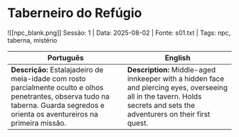 # Taberneiro do Refúgio
![[npc_blank.png]]
Sessão: 1 | Data: 2025-08-02 | Fonte: s01.txt | Tags: npc, taberna, mistério


| Português                                                                                                                                                                            | English                                                                                                                                                                 |
| ------------------------------------------------------------------------------------------------------------------------------------------------------------------------------------ | ----------------------------------------------------------------------------------------------------------------------------------------------------------------------- |
| **Descrição:** Estalajadeiro de meia-idade com rosto parcialmente oculto e olhos penetrantes, observa tudo na taberna. Guarda segredos e orienta os aventureiros na primeira missão. | **Description:** Middle-aged innkeeper with a hidden face and piercing eyes, overseeing all in the tavern. Holds secrets and sets the adventurers on their first quest. |


















